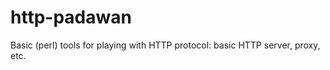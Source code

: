 http-padawan
============

Basic (perl) tools for playing with HTTP protocol: basic HTTP server, proxy, etc.